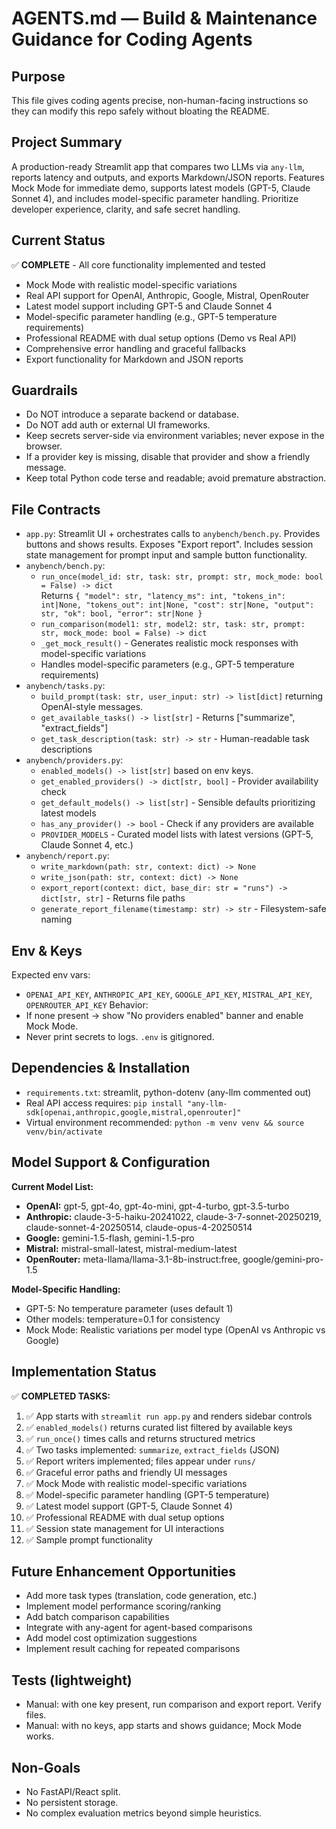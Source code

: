 # AGENTS.md — Build & Maintenance Guidance for Coding Agents

## Purpose
This file gives coding agents precise, non-human-facing instructions so they can modify this repo safely without bloating the README.

## Project Summary
A production-ready Streamlit app that compares two LLMs via `any-llm`, reports latency and outputs, and exports Markdown/JSON reports. Features Mock Mode for immediate demo, supports latest models (GPT-5, Claude Sonnet 4), and includes model-specific parameter handling. Prioritize developer experience, clarity, and safe secret handling.

## Current Status
✅ **COMPLETE** - All core functionality implemented and tested
- Mock Mode with realistic model-specific variations
- Real API support for OpenAI, Anthropic, Google, Mistral, OpenRouter
- Latest model support including GPT-5 and Claude Sonnet 4
- Model-specific parameter handling (e.g., GPT-5 temperature requirements)
- Professional README with dual setup options (Demo vs Real API)
- Comprehensive error handling and graceful fallbacks
- Export functionality for Markdown and JSON reports

## Guardrails
- Do NOT introduce a separate backend or database.
- Do NOT add auth or external UI frameworks.
- Keep secrets server-side via environment variables; never expose in the browser.
- If a provider key is missing, disable that provider and show a friendly message.
- Keep total Python code terse and readable; avoid premature abstraction.

## File Contracts
- `app.py`: Streamlit UI + orchestrates calls to `anybench/bench.py`. Provides buttons and shows results. Exposes "Export report". Includes session state management for prompt input and sample button functionality.
- `anybench/bench.py`:
  - `run_once(model_id: str, task: str, prompt: str, mock_mode: bool = False) -> dict`  
    Returns `{ "model": str, "latency_ms": int, "tokens_in": int|None, "tokens_out": int|None, "cost": str|None, "output": str, "ok": bool, "error": str|None }`
  - `run_comparison(model1: str, model2: str, task: str, prompt: str, mock_mode: bool = False) -> dict`
  - `_get_mock_result()` - Generates realistic mock responses with model-specific variations
  - Handles model-specific parameters (e.g., GPT-5 temperature requirements)
- `anybench/tasks.py`:
  - `build_prompt(task: str, user_input: str) -> list[dict]` returning OpenAI-style messages.
  - `get_available_tasks() -> list[str]` - Returns ["summarize", "extract_fields"]
  - `get_task_description(task: str) -> str` - Human-readable task descriptions
- `anybench/providers.py`:
  - `enabled_models() -> list[str]` based on env keys.
  - `get_enabled_providers() -> dict[str, bool]` - Provider availability check
  - `get_default_models() -> list[str]` - Sensible defaults prioritizing latest models
  - `has_any_provider() -> bool` - Check if any providers are available
  - `PROVIDER_MODELS` - Curated model lists with latest versions (GPT-5, Claude Sonnet 4, etc.)
- `anybench/report.py`:
  - `write_markdown(path: str, context: dict) -> None`
  - `write_json(path: str, context: dict) -> None`
  - `export_report(context: dict, base_dir: str = "runs") -> dict[str, str]` - Returns file paths
  - `generate_report_filename(timestamp: str) -> str` - Filesystem-safe naming

## Env & Keys
Expected env vars:
- `OPENAI_API_KEY`, `ANTHROPIC_API_KEY`, `GOOGLE_API_KEY`, `MISTRAL_API_KEY`, `OPENROUTER_API_KEY`
Behavior:
- If none present → show "No providers enabled" banner and enable Mock Mode.
- Never print secrets to logs. `.env` is gitignored.

## Dependencies & Installation
- `requirements.txt`: streamlit, python-dotenv (any-llm commented out)
- Real API access requires: `pip install "any-llm-sdk[openai,anthropic,google,mistral,openrouter]"`
- Virtual environment recommended: `python -m venv venv && source venv/bin/activate`

## Model Support & Configuration
**Current Model List:**
- **OpenAI:** gpt-5, gpt-4o, gpt-4o-mini, gpt-4-turbo, gpt-3.5-turbo
- **Anthropic:** claude-3-5-haiku-20241022, claude-3-7-sonnet-20250219, claude-sonnet-4-20250514, claude-opus-4-20250514
- **Google:** gemini-1.5-flash, gemini-1.5-pro
- **Mistral:** mistral-small-latest, mistral-medium-latest
- **OpenRouter:** meta-llama/llama-3.1-8b-instruct:free, google/gemini-pro-1.5

**Model-Specific Handling:**
- GPT-5: No temperature parameter (uses default 1)
- Other models: temperature=0.1 for consistency
- Mock Mode: Realistic variations per model type (OpenAI vs Anthropic vs Google)

## Implementation Status
✅ **COMPLETED TASKS:**
1. ✅ App starts with `streamlit run app.py` and renders sidebar controls
2. ✅ `enabled_models()` returns curated list filtered by available keys
3. ✅ `run_once()` times calls and returns structured metrics
4. ✅ Two tasks implemented: `summarize`, `extract_fields` (JSON)
5. ✅ Report writers implemented; files appear under `runs/`
6. ✅ Graceful error paths and friendly UI messages
7. ✅ Mock Mode with realistic model-specific variations
8. ✅ Model-specific parameter handling (GPT-5 temperature)
9. ✅ Latest model support (GPT-5, Claude Sonnet 4)
10. ✅ Professional README with dual setup options
11. ✅ Session state management for UI interactions
12. ✅ Sample prompt functionality

## Future Enhancement Opportunities
- Add more task types (translation, code generation, etc.)
- Implement model performance scoring/ranking
- Add batch comparison capabilities
- Integrate with any-agent for agent-based comparisons
- Add model cost optimization suggestions
- Implement result caching for repeated comparisons

## Tests (lightweight)
- Manual: with one key present, run comparison and export report. Verify files.
- Manual: with no keys, app starts and shows guidance; Mock Mode works.

## Non-Goals
- No FastAPI/React split.
- No persistent storage.
- No complex evaluation metrics beyond simple heuristics.
